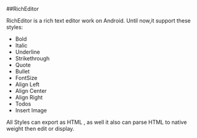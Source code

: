 ##RichEditor

RichEditor is a rich text editor work on Android.
Until now,it support these styles:

- Bold
- Italic
- Underline
- Strikethrough 
- Quote 
- Bullet 
- FontSize
- Align Left
- Align Center
- Align Right 
- Todos
- Insert Image

All Styles can export as HTML , as well  it also can parse HTML to native weight  then edit or display.

